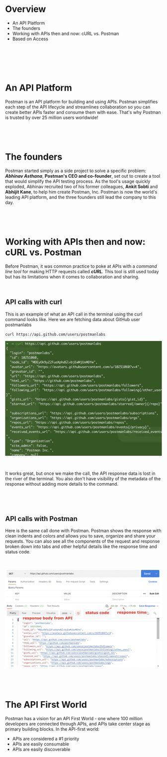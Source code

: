 # Overview

- An API Platform
- The founders
- Working with APIs then and now: cURL vs. Postman
- Based on Access

&nbsp;

&nbsp;

&nbsp;

# An API Platform

Postman is an API platform for building and using APIs. Postman simplifies each step of the API lifecycle and streamlines collaboration so you can create better APIs faster and consume them with ease. That's why Postman is trusted by over 25 million users worldwide!

&nbsp;

&nbsp;

# The founders

Postman started simply as a side project to solve a specific problem: **_Abhinav Asthana_**, **Postman's CEO and co-founder**, set out to create a tool that would simplify the API testing process. As the tool's usage quickly exploded, Abhinav recruited two of his former colleagues, **Ankit Sobti** and **Abhijit Kane**, to help him create Postman, Inc. Postman is now the world's leading API platform, and the three founders still lead the company to this day.

&nbsp;

&nbsp;

# Working with APIs then and now: cURL vs. Postman

Before Postman, it was common practice to poke at APIs with a _command line tool_ for making HTTP requests called **_cURL_**. This tool is still used today but has its limitations when it comes to collaboration and sharing.

&nbsp;

## API calls with curl

This is an example of what an API call in the terminal using the curl command looks like. Here we are fetching data about GitHub user postmanlabs

```md
curl https://api.github.com/users/postmanlabs
```

<img src="../assets/curl-command.png">

&nbsp;

It works great, but once we make the call, the API response data is lost in the river of the terminal. You also don't have visibility of the metadata of the response without adding more details to the command.

&nbsp;

&nbsp;

## API calls with Postman

Here is the same call done with Postman. Postman shows the response with clean indents and colors and allows you to save, organize and share your requests. You can also see all the components of the request and response broken down into tabs and other helpful details like the response time and status code.

&nbsp;

<img src="../assets/api-call-in-postman.png">

&nbsp;

&nbsp;

# The API First World

Postman has a vision for an API First World - one where 100 million developers are connected through APIs, and APIs take center stage as primary building blocks. In the API-first world:

- APIs are considered a #1 priority
- APIs are easily consumable
- APIs are easily discoverable

&nbsp;
&nbsp;

&nbsp;
